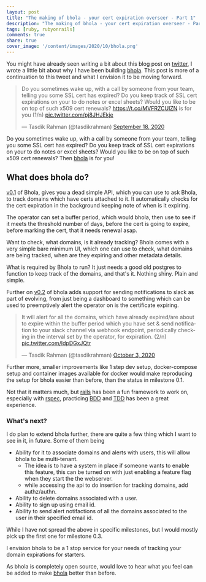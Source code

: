 ```yaml
---
layout: post
title: "The making of bhola - your cert expiration overseer - Part 1"
description: "The making of bhola - your cert expiration overseer - Part 1"
tags: [ruby, rubyonrails]
comments: true
share: true
cover_image: '/content/images/2020/10/bhola.png'
---
```


You might have already seen writing a bit about this blog post on [twitter](https://twitter.com/tasdikrahman), I wrote a little bit about why I have been building [bhola](https://github.com/tasdikrahman/bhola). This post is more of a continuation to this tweet and what I envision it to be moving forward.

<blockquote class="twitter-tweet"><p lang="en" dir="ltr">Do you sometimes wake up, with a call by someone from your team, telling you some SSL cert has expired? Do you keep track of SSL cert expirations on your to do notes or excel sheets? Would you like to be on top of such x509 cert renewals? <a href="https://t.co/MVFRZCUlZN">https://t.co/MVFRZCUlZN</a> is for you (1/n) <a href="https://t.co/pj8JHJEkje">pic.twitter.com/pj8JHJEkje</a></p>&mdash; Tasdik Rahman (@tasdikrahman) <a href="https://twitter.com/tasdikrahman/status/1306945863369936896?ref_src=twsrc%5Etfw">September 18, 2020</a></blockquote> <script async src="https://platform.twitter.com/widgets.js" charset="utf-8"></script>

Do you sometimes wake up, with a call by someone from your team, telling you some SSL cert has expired? Do you keep track of SSL cert expirations on your to do notes or excel sheets? Would you like to be on top of such x509 cert renewals? Then [bhola](https://github.com/tasdikrahman/bhola) is for you!

## What does bhola do?

[v0.1](https://github.com/tasdikrahman/bhola/releases/tag/v0.1.0) of Bhola, gives you a dead simple API, which you can use to ask Bhola, to track domains which have certs attached to it. It automatically checks for the cert expiration in the background keeping note of when is it expiring.

The operator can set a buffer period, which would bhola, then use to see if it meets the threshold number of days, before the cert is going to expire, before marking the cert, that it needs renewal asap.

Want to check, what domains, is it already tracking? Bhola comes with a very simple bare minimum UI, which one can use to check, what domains are being tracked, when are they expiring and other metadata details.

What is required by Bhola to run? It just needs a good old postgres to function to keep track of the domains, and that's it. Nothing shiny. Plain and simple.

Further on [v0.2](https://github.com/tasdikrahman/bhola/releases/tag/v0.2.0) of bhola adds support for sending notifications to slack as part of evolving, from just being a dashboard to something which can be used to preemptively alert the operator on is the certificate expiring.

<blockquote class="twitter-tweet"><p lang="en" dir="ltr">It will alert for all the domains, which have already expired/are about to expire within the buffer period which you have set &amp; send notification to your slack channel via webhook endpoint, periodically checking in the interval set by the operator, for expiration. (2/n) <a href="https://t.co/IdpDGxJQtr">pic.twitter.com/IdpDGxJQtr</a></p>&mdash; Tasdik Rahman (@tasdikrahman) <a href="https://twitter.com/tasdikrahman/status/1312414866133512192?ref_src=twsrc%5Etfw">October 3, 2020</a></blockquote> <script async src="https://platform.twitter.com/widgets.js" charset="utf-8"></script>

Further more, smaller improvements like 1 step dev setup, docker-compose setup and container images available for docker would make reproducing the setup for bhola easier than before, than the status in milestone 0.1.

Not that it matters much, but [rails](https://rubyonrails.org/) has been a fun framework to work on, especially with [rspec](https://rspec.info/), practicing [BDD](https://en.wikipedia.org/wiki/Behavior-driven_development) and [TDD](https://en.wikipedia.org/wiki/Test-driven_development) has been a great experience.

### What's next?

I do plan to extend bhola further, there are quite a few thing which I want to see in it, in future. Some of them being

- Ability for it to associate domains and alerts with users, this will allow bhola to be multi-tenant.
  - The idea is to have a system in place if someone wants to enable this feature, this can be turned on with just enabling a feature flag when they start the
    the webserver.
  - while accessing the api to do insertion for tracking domains, add authz/authn.
- Ability to delete domains associated with a user.
- Ability to sign up using email id.
- Ability to send alert notifactions of all the domains associated to the user in their specified email id.

While I have not spread the above in specific milestones, but I would mostly pick up the first one for milestone 0.3.

I envision bhola to be a 1 stop service for your needs of tracking your domain expirations for starters.

As bhola is completely open source, would love to hear what you feel can be added to make [bhola](https://github.com/tasdikrahman/bhola) better than before.

